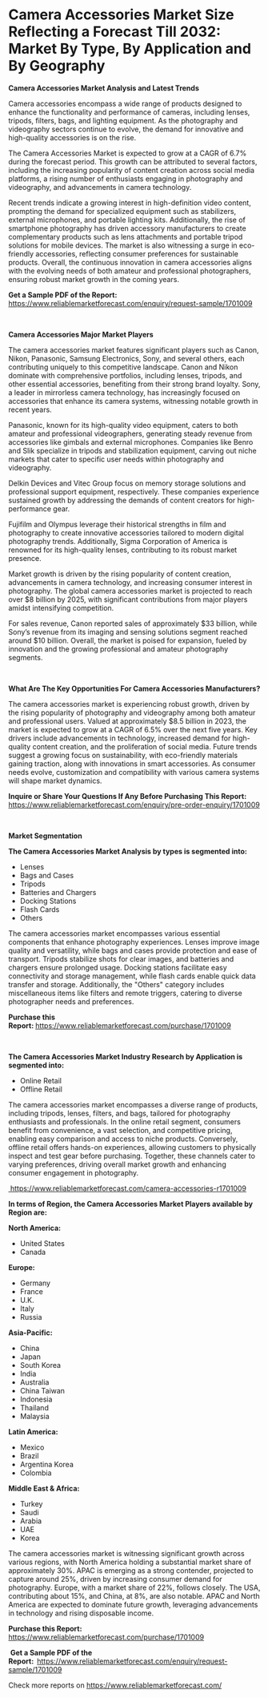 <p><h1>Camera Accessories Market Size Reflecting a Forecast Till 2032: Market By Type, By Application and By Geography</h1></p><p><strong>Camera Accessories Market Analysis and Latest Trends</strong></p>
<p><p>Camera accessories encompass a wide range of products designed to enhance the functionality and performance of cameras, including lenses, tripods, filters, bags, and lighting equipment. As the photography and videography sectors continue to evolve, the demand for innovative and high-quality accessories is on the rise.</p><p>The Camera Accessories Market is expected to grow at a CAGR of 6.7% during the forecast period. This growth can be attributed to several factors, including the increasing popularity of content creation across social media platforms, a rising number of enthusiasts engaging in photography and videography, and advancements in camera technology. </p><p>Recent trends indicate a growing interest in high-definition video content, prompting the demand for specialized equipment such as stabilizers, external microphones, and portable lighting kits. Additionally, the rise of smartphone photography has driven accessory manufacturers to create complementary products such as lens attachments and portable tripod solutions for mobile devices. The market is also witnessing a surge in eco-friendly accessories, reflecting consumer preferences for sustainable products. Overall, the continuous innovation in camera accessories aligns with the evolving needs of both amateur and professional photographers, ensuring robust market growth in the coming years.</p></p>
<p><strong>Get a Sample PDF of the Report:&nbsp;</strong> <a href="https://www.reliablemarketforecast.com/enquiry/request-sample/1701009?utm_campaign=2249&utm_medium=2&utm_source=Github&utm_content=ia&utm_term=07022025&utm_id=camera-accessories">https://www.reliablemarketforecast.com/enquiry/request-sample/1701009</a></p>
<p>&nbsp;</p>
<p><strong>Camera Accessories Major Market Players</strong></p>
<p><p>The camera accessories market features significant players such as Canon, Nikon, Panasonic, Samsung Electronics, Sony, and several others, each contributing uniquely to this competitive landscape. Canon and Nikon dominate with comprehensive portfolios, including lenses, tripods, and other essential accessories, benefiting from their strong brand loyalty. Sony, a leader in mirrorless camera technology, has increasingly focused on accessories that enhance its camera systems, witnessing notable growth in recent years. </p><p>Panasonic, known for its high-quality video equipment, caters to both amateur and professional videographers, generating steady revenue from accessories like gimbals and external microphones. Companies like Benro and Slik specialize in tripods and stabilization equipment, carving out niche markets that cater to specific user needs within photography and videography.</p><p>Delkin Devices and Vitec Group focus on memory storage solutions and professional support equipment, respectively. These companies experience sustained growth by addressing the demands of content creators for high-performance gear.</p><p>Fujifilm and Olympus leverage their historical strengths in film and photography to create innovative accessories tailored to modern digital photography trends. Additionally, Sigma Corporation of America is renowned for its high-quality lenses, contributing to its robust market presence.</p><p>Market growth is driven by the rising popularity of content creation, advancements in camera technology, and increasing consumer interest in photography. The global camera accessories market is projected to reach over $8 billion by 2025, with significant contributions from major players amidst intensifying competition.</p><p>For sales revenue, Canon reported sales of approximately $33 billion, while Sony’s revenue from its imaging and sensing solutions segment reached around $10 billion. Overall, the market is poised for expansion, fueled by innovation and the growing professional and amateur photography segments.</p></p>
<p>&nbsp;</p>
<p><strong>What Are The Key Opportunities For Camera Accessories Manufacturers?</strong></p>
<p><p>The camera accessories market is experiencing robust growth, driven by the rising popularity of photography and videography among both amateur and professional users. Valued at approximately $8.5 billion in 2023, the market is expected to grow at a CAGR of 6.5% over the next five years. Key drivers include advancements in technology, increased demand for high-quality content creation, and the proliferation of social media. Future trends suggest a growing focus on sustainability, with eco-friendly materials gaining traction, along with innovations in smart accessories. As consumer needs evolve, customization and compatibility with various camera systems will shape market dynamics.</p></p>
<p><strong>Inquire or Share Your Questions If Any Before Purchasing This Report:</strong> <a href="https://www.reliablemarketforecast.com/enquiry/pre-order-enquiry/1701009?utm_campaign=2249&utm_medium=2&utm_source=Github&utm_content=ia&utm_term=07022025&utm_id=camera-accessories">https://www.reliablemarketforecast.com/enquiry/pre-order-enquiry/1701009</a></p>
<p>&nbsp;</p>
<p><strong>Market Segmentation</strong></p>
<p><strong>The Camera Accessories Market Analysis by types is segmented into:</strong></p>
<p><ul><li>Lenses</li><li>Bags and Cases</li><li>Tripods</li><li>Batteries and Chargers</li><li>Docking Stations</li><li>Flash Cards</li><li>Others</li></ul></p>
<p><p>The camera accessories market encompasses various essential components that enhance photography experiences. Lenses improve image quality and versatility, while bags and cases provide protection and ease of transport. Tripods stabilize shots for clear images, and batteries and chargers ensure prolonged usage. Docking stations facilitate easy connectivity and storage management, while flash cards enable quick data transfer and storage. Additionally, the "Others" category includes miscellaneous items like filters and remote triggers, catering to diverse photographer needs and preferences.</p></p>
<p><strong>Purchase this Report:&nbsp;</strong><a href="https://www.reliablemarketforecast.com/purchase/1701009?utm_campaign=2249&utm_medium=2&utm_source=Github&utm_content=ia&utm_term=07022025&utm_id=camera-accessories">https://www.reliablemarketforecast.com/purchase/1701009</a></p>
<p>&nbsp;</p>
<p><strong>The Camera Accessories Market Industry Research by Application is segmented into:</strong></p>
<p><ul><li>Online Retail</li><li>Offline Retail</li></ul></p>
<p><p>The camera accessories market encompasses a diverse range of products, including tripods, lenses, filters, and bags, tailored for photography enthusiasts and professionals. In the online retail segment, consumers benefit from convenience, a vast selection, and competitive pricing, enabling easy comparison and access to niche products. Conversely, offline retail offers hands-on experiences, allowing customers to physically inspect and test gear before purchasing. Together, these channels cater to varying preferences, driving overall market growth and enhancing consumer engagement in photography.</p></p>
<p><a href="https://www.reliablemarketforecast.com/camera-accessories-r1701009?utm_campaign=2249&utm_medium=2&utm_source=Github&utm_content=ia&utm_term=07022025&utm_id=camera-accessories">&nbsp;https://www.reliablemarketforecast.com/camera-accessories-r1701009</a></p>
<p><strong>In terms of Region, the Camera Accessories Market Players available by Region are:</strong></p>
<p>
    <p> <strong> North America: </strong>
        <ul>
            <li>United States</li>
            <li>Canada</li>
        </ul>
        </p> 
    <p> <strong> Europe: </strong>
        <ul>
            <li>Germany</li>
            <li>France</li>
            <li>U.K.</li>
            <li>Italy</li>
            <li>Russia</li>
        </ul>
        </p> 
    <p> <strong> Asia-Pacific: </strong>
        <ul>
            <li>China</li>
            <li>Japan</li>
            <li>South Korea</li>
            <li>India</li>
            <li>Australia</li>
            <li>China Taiwan</li>
            <li>Indonesia</li>
            <li>Thailand</li>
            <li>Malaysia</li>
        </ul>
        </p> 
    <p> <strong> Latin America: </strong>
        <ul>
            <li>Mexico</li>
            <li>Brazil</li>
            <li>Argentina Korea</li>
            <li>Colombia</li>
        </ul>
        </p> 
    <p> <strong> Middle East & Africa: </strong>
        <ul>
            <li>Turkey</li>
            <li>Saudi</li>
            <li>Arabia</li>
            <li>UAE</li>
            <li>Korea</li>
        </ul>
    </p>
    </p>
<p><p>The camera accessories market is witnessing significant growth across various regions, with North America holding a substantial market share of approximately 30%. APAC is emerging as a strong contender, projected to capture around 25%, driven by increasing consumer demand for photography. Europe, with a market share of 22%, follows closely. The USA, contributing about 15%, and China, at 8%, are also notable. APAC and North America are expected to dominate future growth, leveraging advancements in technology and rising disposable income.</p></p>
<p><strong>Purchase this Report: </strong><a href="https://www.reliablemarketforecast.com/purchase/1701009?utm_campaign=2249&utm_medium=2&utm_source=Github&utm_content=ia&utm_term=07022025&utm_id=camera-accessories">https://www.reliablemarketforecast.com/purchase/1701009</a></p>
<p>&nbsp;<strong>Get a Sample PDF of the Report:&nbsp;&nbsp;</strong><a href="https://www.reliablemarketforecast.com/enquiry/request-sample/1701009?utm_campaign=2249&utm_medium=2&utm_source=Github&utm_content=ia&utm_term=07022025&utm_id=camera-accessories">https://www.reliablemarketforecast.com/enquiry/request-sample/1701009</a></p>
<p><strong></strong></p>
<p>Check more reports on <a href="https://www.reliablemarketforecast.com/?utm_campaign=2249&utm_medium=2&utm_source=Github&utm_content=ia&utm_term=07022025&utm_id=camera-accessories">https://www.reliablemarketforecast.com/</a></p>